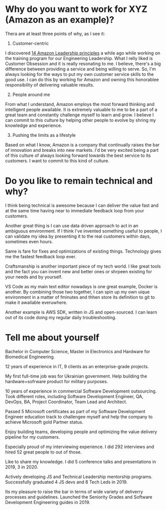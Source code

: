 # Why do you want to work for XYZ (Amazon as an example)?

Thera are at least three points of why, as I see it:

1. Customer-centric

I discovered [14 Amazon Leadership principles](https://www.amazon.jobs/en/principles) a while ago while working on the training program for our Engineering Leadership.
What I relly liked is Customer Obsession and it is really resonating to me. I believe, there's a big difference between providing a service and being willing to serve.
So, I'm always looking for the ways to put my own customer service skills to the good use. I can do this by working for Amazon and owning this honorablee responsibility of delivering valuable results.

2. People around me

From what I understand, Amazon employs the most forward thinking and intelligent people awailable. It is extremely valuable to me to be a part of a great team and constantly challenge myself to learn and grow. I believe I can commit to this culture by helping other people to evolve by shring my knowledge and experience.

3. Pushing the limits as a lifestyle

Based on what I know, Amazon is a company that continually raises the bar of innovation and breaks into new markets. I'd be very excited being a part of this culture of always looking forward towards the best service to its customers. I want to commit to this kind of culture.

# Do you like to remain technical and why?

I think being technical is awesome because I can deliver the value fast and at the same time having near to immediate feedback loop from your customers.

Another great thing is I can use data driven approach to act in an ambiguous environment. If I  think I've invented something useful to people, I can validate my idea by presenting it to the real customers within days, sometimes even hours.

Same is fare for fixes and optimizations of existing things. Technology gives me the fastest feedback loop ever.

Craftsmanship is another important piece of my tech world. I like great tools and the fact you can invent new and better ones or shrpeen existing for your needs and by yourself.

VS Code as my main text editor nowadays is one great example, Docker is another. By combining those two together, I can spin up my own uique environment in a matter of fminutes and thhen store its definition to git to make it awailable everuwhere.

Another example is AWS SDK, written in JS and open-sourced. I can learn out of its code doing my regular daily troubleshooting.

# Tell me about yourself

Bachelor in Computer Science, Master in Electronics and Hardware for Biomedical Engineering.

12 years of experience in IT, 9 clients as an enterprise-grade projects.

My first full-time job was for Ukrainian government. Help building the hardware+sofrware product for military purposes.

10 years of experience in commercial Software Development outsourcing. Took different roles, including Software Development Engineer, QA, DevOps, BA, Project Coordinator, Team Lead and Architect.

Passed 5 Microsoft certificates as part of my Software Development Engineer education track to challengee myself and help the company to achieve Microsoft gold Partner status.

Enjoy building teams, developing people and optimizing the value delivery pipeline for my customers.

Especially proud of my interviewing experience. I did 292 interviews and hired 52 great people to out of those.

Like to share my knowledge. I did 5 conference talks and presentations in 2019, 3 in 2020.

Actively developing JS and Technical Leadership mentorship programs. Successfully graduated 4 JS devs and 8 Tech Leds in 2019.

Its my pleasure to raise the bar in terms of wide variety of deliverry processes and guidelines. Launched the Seniority Grades and Software Development Engineering guides in 2019.

